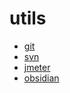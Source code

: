 # utils

- [git](./git/index.md)
- [svn](./svn/index.md)
- [jmeter](./jmeter/index.md)
- [obsidian](./obsidian/index.md)